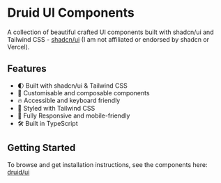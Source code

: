 # Druid UI Components

A collection of beautiful crafted UI components built with shadcn/ui and Tailwind CSS - [shadcn/ui](https://ui.shadcn.com/) (I am not affiliated or endorsed by shadcn or Vercel).

## Features

- 🌓 Built with shadcn/ui & Tailwind CSS
- 🧩 Customisable and composable components
- 🔥 Accessible and keyboard friendly
- 🎨 Styled with Tailwind CSS
- 📱 Fully Responsive and mobile-friendly
- 🛠️ Built in TypeScript

## Getting Started

To browse and get installation instructions, see the components here: [druid/ui](https://www.druidui.com/)
